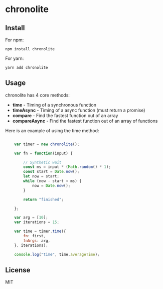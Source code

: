 # chronolite

## Install

For npm:

``` npm install chronolite ```

For yarn: 

``` yarn add chronolite ```


## Usage

chronolite has 4 core methods:

* **time** - Timing of a synchronous function
* **timeAsync** - Timing of a async function (must return a promise)
* **compare** - Find the fastest function out of an array
* **compareAsync** - Find the fastest function out of an array of functions

Here is an example of using the time method:

```javascript 

    var timer = new chronolite();

    var fn = function(input) { 

        // Synthetic wait
        const ms = input * (Math.random() * 1);
        const start = Date.now();
        let now = start;
        while (now - start < ms) {
            now = Date.now();
        }

        return "finished";

    };

    var arg = [10];
    var iterations = 15;

    var time = timer.time({
        fn: first, 
        fnArgs: arg,
    }, iterations);

    console.log("time", time.averageTime);

```

## License
MIT 